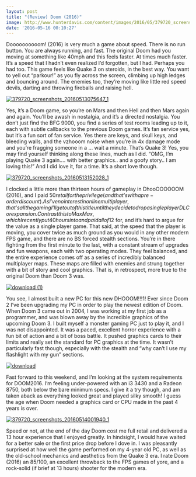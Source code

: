 ```yaml
---
layout: post
title: "(Review) Doom (2016)"
image: http://www.hunterdavis.com/content/images/2016/05/379720_screenshots_20160514001940_1.jpg
date: '2016-05-16 00:10:27'
---
```



Doooooooooom! (2016) is very much a game about speed. There is no run button. You are always running, and fast. The original Doom had you moving at something like 40mph and this feels faster. At times much faster. It’s a speed that I hadn’t even realized I’d forgotten, but I had. Perhaps you had too. This game feels like Quake 3 on steroids, in the best way. You want to yell out “parkour!” as you fly across the screen, climbing up high ledges and bouncing around. The enemies too, they’re moving like little red speed devils, darting and throwing fireballs and raising hell.

[![379720_screenshots_20160513075647_1](http://www.hunterdavis.com/content/images/2016/05/379720_screenshots_20160513075647_1.jpg)](http://www.hunterdavis.com/content/images/2016/05/379720_screenshots_20160513075647_1.jpg)

Yes, it’s a Doom game, so you’re on Mars and then Hell and then Mars again and again. You’ll be awash in nostalgia, and it’s a directed nostalgia. You don’t just find the BFG 9000, you find a series of test rooms leading up to it, each with subtle callbacks to the previous Doom games. It’s fan service yes, but it’s a fun sort of fan service. Yes there are keys, and skull keys, and bleeding walls, and the vzhooom noise when you’re in 4x damage mode and you’re fragging someone in a … wait a minute. That’s Quake 3! Yes, you may find yourself thinking along these lines, much as I did. “OMG, I’m playing Quake 3 again…. with better graphics.. and a goofy story.. I am loving this!” And I did love it, for a time. It’s a short love though.

[![379720_screenshots_20160513152028_1](http://www.hunterdavis.com/content/images/2016/05/379720_screenshots_20160513152028_1.jpg)](http://www.hunterdavis.com/content/images/2016/05/379720_screenshots_20160513152028_1.jpg)

I clocked a little more than thirteen hours of gameplay in DhooOOOOOOM (2016), and I paid $50 retail for the privilege (and that’s with a pre-order discount). As I’ve no interest in online multiplayer, that’s all the gaming I’ll get out of this title until they decide to drop a single player DLC or expansion. Contrast this to Max Max, which I recently put 40 hours into and paid all of 12$ for, and it’s hard to argue for the value as a single player game. That said, at the speed that the player is moving, you cover twice as much ground as you would in any other modern FPS game, and there are no BS forced stealth sections. You’re in there fighting from the first minute to the last, with a constant stream of upgrades and fun weapons, each with two operating modes. They feel balanced, and the entire experience comes off as a series of incredibly balanced multiplayer maps. These maps are filled with enemies and strung together with a bit of story and cool graphics. That is, in retrospect, more true to the original Doom than Doom 3 was.

[![download (1)](http://www.hunterdavis.com/content/images/2016/05/download-1.jpg)](http://www.hunterdavis.com/content/images/2016/05/download-1.jpg)

You see, I almost built a new PC for this new DHOOOM!!!1! Ever since Doom 2 I’ve been upgrading my PC in order to play the newest edition of Doom. When Doom 3 came out in 2004, I was working at my first job as a programmer, and was blown away by the incredible graphics of the upcoming Doom 3. I built myself a monster gaming PC just to play it, and I was not disappointed. It was a paced, excellent horror experience with a fun bit of action and a bit of boss battle. It pushed graphics cards to their limits and really set the standard for PC graphics at the time. It wasn’t particularly fast though, especially with the stealth and “why can’t I use my flashlight with my gun” sections.

[![download](http://www.hunterdavis.com/content/images/2016/05/download.jpg)](http://www.hunterdavis.com/content/images/2016/05/download.jpg)

Fast forward to this weekend, and I’m looking at the system requirements for DOOM2016. I’m feeling under-powered with an i3 3430 and a Radeon 8750, both below the bare minimum specs. I give it a try though, and am taken aback as everything looked great and played silky smooth! I guess the age when Doom needed a graphics card or CPU made in the past 4 years is over.

[![379720_screenshots_20160514001940_1](http://www.hunterdavis.com/content/images/2016/05/379720_screenshots_20160514001940_1.jpg)](http://www.hunterdavis.com/content/images/2016/05/379720_screenshots_20160514001940_1.jpg)

Speed or not, at the end of the day Doom cost me full retail and delivered a 13 hour experience that I enjoyed greatly. In hindsight, I would have waited for a better sale or the first price drop before I dove in. I was pleasantly surprised at how well the game performed on my 4-year old PC, as well as the old-school mechanics and aesthetics from the Quake 3 era. I rate Doom (2016) an 85/100, an excellent throwback to the FPS games of yore, and a rock-solid (if brief at 13 hours) shooter for the modern era.



